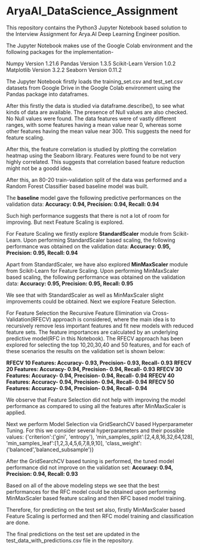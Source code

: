 # AryaAI_DataScience_Assignment
This repository contains the Python3 Jupyter Notebook based solution to the Interview Assignment for Arya.AI Deep Learning Engineer position.

The Jupyter Notebook makes use of the Google Colab environment and the following packages for the implementation-

Numpy Version 1.21.6
Pandas Version 1.3.5
Scikit-Learn Version 1.0.2
Matplotlib Version 3.2.2
Seaborn Version 0.11.2

The Jupyter Notebook firstly loads the training_set.csv and test_set.csv datasets from Google Drive in the Google Colab environment using the Pandas package into dataframes.

After this firstly the data is studied via dataframe.describe(), to see what kinds of data are available. The presence of Null values are also checked.
No Null values were found. The data features were of vastly different ranges, with some features having a mean value near 0, whereas some other features having the mean value near 300. This suggests the need for feature scaling.

After this, the feature correlation is studied by plotting the correlation heatmap using the Seaborn library. Features were found to be not very highly correlated.
This suggests that correlation based feature reduction might not be a goodd idea.

After this, an 80-20 train-validation split of the data was performed and a Random Forest Classifier based baseline model was built.

The **baseline** model gave the following predictive performances on the validation data:
**Accuracy: 0.94, Precision: 0.94, Recall: 0.94**

Such high performance suggests that there is not a lot of room for improving. But next Feature Scaling is explored.

For Feature Scaling we firstly explore **StandardScaler** module from Scikit-Learn. Upon performing StandardScaler based scaling, the following performance was obtained on the validation data:
**Accuracy: 0.95, Precision: 0.95, Recall: 0.94**

Apart from StandardScaler, we have also explored **MinMaxScaler** module from Scikit-Learn for Feature Scaling. Upon performing MinMaxScaler based scaling, the following performance was obtained on the validation data:
**Accuracy: 0.95, Precision: 0.95, Recall: 0.95**

We see that with StandardScaler as well as MinMaxScaler slight improvements could be obtained. Next we explore Feature Selection.

For Feature Selection the Recursive Feature Elimination via Cross-Validation(RFECV) approach is considered, where the main idea is to recursively remove less important features and fit new models with reduced feature sets. The feature importances are calculated by an underlying predictive model(RFC in this Notebook).
The RFECV approach has been explored for selecting the top 10,20,30,40 and 50 features, and for each of these scenarios the results on the validation set is shown below:

**RFECV 10 Features: Accuracy- 0.93, Precision- 0.93, Recall- 0.93**
**RFECV 20 Features: Accuracy- 0.94, Precision- 0.94, Recall- 0.93**
**RFECV 30 Features: Accuracy- 0.94, Precision- 0.94, Recall- 0.94**
**RFECV 40 Features: Accuracy- 0.94, Precision- 0.94, Recall- 0.94**
**RFECV 50 Features: Accuracy- 0.94, Precision- 0.94, Recall- 0.94**

We observe that Feature Selection did not help with improving the model performance as compared to using all the features after MinMaxScaler is applied.

Next we perform Model Selection via GridSearchCV based Hyperparameter Tuning. 
For this we consider several hyperparameters and their possible values: 
{'criterion':('gini', 'entropy'),
'min_samples_split':[2,4,8,16,32,64,128],
'min_samples_leaf':[1,2,3,4,5,6,7,8,9,10],
'class_weight':('balanced','balanced_subsample')}

After the GridSearchCV based tuning is performed, the tuned model performance did not improve on the validation set:
**Accuracy: 0.94, Precision: 0.94, Recall: 0.93**

Based on all of the above modeling steps we see that the best performances for the RFC model could be obtained upon performing MinMaxScaler based feature scaling and then RFC based model training.

Therefore, for predicting on the test set also, firstly MinMaxScaler based Feature Scaling is performed and then RFC model training and classification are done.

The final predictions on the test set are updated in the test_data_with_predictions.csv file in the repository.
